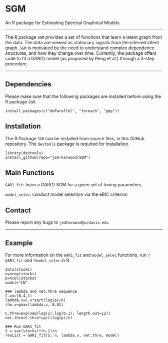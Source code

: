 # SGM
An R package for Estimating Spectral Graphical Models

*** 
The R package `SGM` provides a set of functions that learn a latent graph from the data.  The data are viewed as stationary signals from the inferred latent graph.  `SGM` is motivated by the need to understand complex dependence structures, and how they change over time.  Currently, the package offers code to fit a GAR(1) model (as proposed by Peng et al.) through a 3-step procedure.

*** 

## Dependencies 
Please make sure that the following packages are installed before using the R package `SGM`. 

```
install.packages(c("doParallel", "foreach", "gmp"))
```

## Installation
The R Package `SGM` can be installed from source files, in this GitHub repository.  The `devtools` package is required for installation.  
```
library(devtools)
install_github(repo="jed-harwood/SGM")
```

## Main Functions
`GAR1_fit`: learn a GAR(1) SGM for a given set of tuning parameters

`model_selec`: conduct model selection via the eBIC criterion


## Contact
Please report any bugs to `jedharwood@ucdavis.edu`

*** 

## Example

For more information on the `GAR1_fit` and `model_selec` functions, run `?GAR1_fit` and `?model_selec` in R.  

```
data(stocks)
n=nrow(stocks)
p=ncol(stocks)
model="LN"

### lambda and net.thre sequence
C.v=c(8,4,1)
lambda.v=C.v*sqrt(log(p)/n) 
rho.v=pmax(lambda.v, 0.01)

C.thre=exp(seq(log(1),log(0.1), length.out=12))
net.thre=C.thre*sqrt(log(p)/n) 

### Run GAR1_fit
S = var(stocks)*(n-1)/n
resList = GAR1_fit(S, n, lambda.v, net.thre, model) 
```
